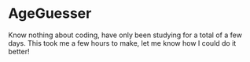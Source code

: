 # AgeGuesser
Know nothing about coding, have only been studying for a total of a few days. This took me a few hours to make, let me know how I could do it better!
